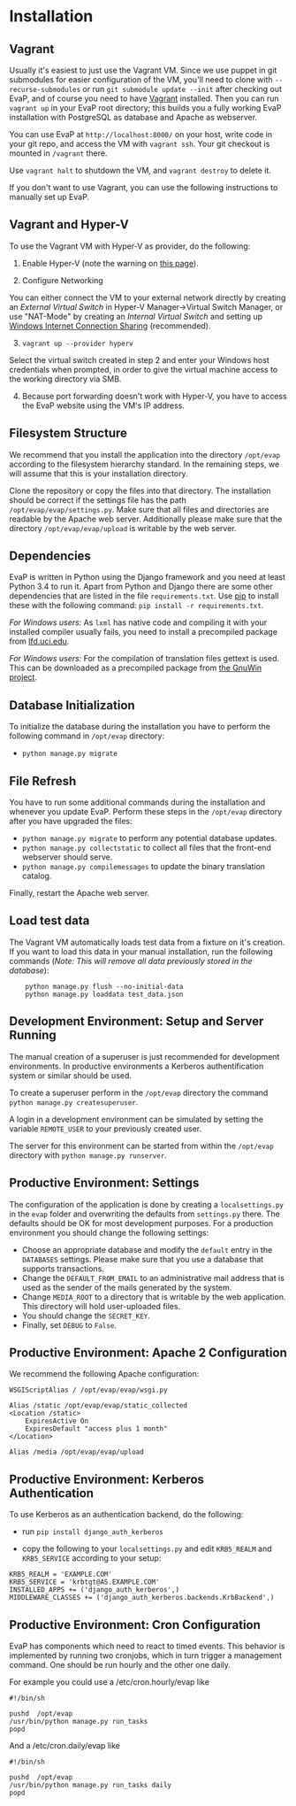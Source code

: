 Installation
============

Vagrant
------------

Usually it's easiest to just use the Vagrant VM. Since we use puppet in git submodules for easier configuration of the VM, you'll need to clone with ``--recurse-submodules`` or run ``git submodule update --init`` after checking out EvaP, and of course you need to have [Vagrant](http://www.vagrantup.com) installed. Then you can run ``vagrant up`` in your EvaP root directory; this builds you a fully working EvaP installation with PostgreSQL as database and Apache as webserver.

You can use EvaP at ``http://localhost:8000/`` on your host, write code in your git repo, and access the VM with ``vagrant ssh``. Your git checkout is mounted in ``/vagrant`` there.

Use ``vagrant halt`` to shutdown the VM, and ``vagrant destroy`` to delete it.

If you don't want to use Vagrant, you can use the following instructions to manually set up EvaP.


Vagrant and Hyper-V
-------------------

To use the Vagrant VM with Hyper-V as provider, do the following:

1. Enable Hyper-V (note the warning on [this page](https://docs.vagrantup.com/v2/hyperv/index.html)).

2. Configure Networking

  You can either connect the VM to your external network directly by creating an *External Virtual Switch* in Hyper-V Manager->Virtual Switch Manager, or use "NAT-Mode" by creating an *Internal Virtual Switch* and setting up [Windows Internet Connection Sharing](http://windows.microsoft.com/en-us/windows/using-internet-connection-sharing#1TC=windows-7) (recommended).

3. ``vagrant up --provider hyperv``

  Select the virtual switch created in step 2 and enter your Windows host credentials when prompted, in order to give the virtual machine access to the working directory via SMB.

4.  Because port forwarding doesn't work with Hyper-V, you have to access the EvaP website using the VM's IP address.


Filesystem Structure
--------------------

We recommend that you install the application into the directory ``/opt/evap`` according to the filesystem hierarchy standard. In the remaining steps, we will assume that this is your installation directory.

Clone the repository or copy the files into that directory. The installation should be correct if the settings file has the path ``/opt/evap/evap/settings.py``. Make sure that all files and directories are readable by the Apache web server. Additionally please make sure that the directory ``/opt/evap/evap/upload`` is writable by the web server.


Dependencies
------------

EvaP is written in Python using the Django framework and you need at least Python 3.4 to run it. Apart from Python and Django there are some other dependencies that are listed in the file ``requirements.txt``. Use [pip](http://www.pip-installer.org/en/latest/installing.html) to install these with the following command: ``pip install -r requirements.txt``.

*For Windows users:* As ``lxml`` has native code and compiling it with your installed compiler usually fails, you need to install a precompiled package from [lfd.uci.edu](http://www.lfd.uci.edu/~gohlke/pythonlibs/).

*For Windows users:* For the compilation of translation files gettext is used. This can be downloaded as a precompiled package from [the GnuWin project](http://sourceforge.net/projects/gnuwin32/files/gettext/).


Database Initialization
-----------------------

To initialize the database during the installation you have to perform the following command in ``/opt/evap`` directory:

- ``python manage.py migrate``


File Refresh
------------

You have to run some additional commands during the installation and whenever you update EvaP. Perform these steps in the ``/opt/evap`` directory after you have upgraded the files:

- ``python manage.py migrate`` to perform any potential database updates.
- ``python manage.py collectstatic`` to collect all files that the front-end webserver should serve.
- ``python manage.py compilemessages`` to update the binary translation catalog.

Finally, restart the Apache web server.


Load test data
--------------
 
The Vagrant VM automatically loads test data from a fixture on it's creation. If you want to load this data in your manual installation, run the following commands (*Note: This will remove all data previously stored in the database*):

        python manage.py flush --no-initial-data
        python manage.py loaddata test_data.json


Development Environment: Setup and Server Running
-------------------------------------------------

The manual creation of a superuser is just recommended for development environments. In productive environments a Kerberos authentification system or similar should be used.

To create a superuser perform in the ``/opt/evap`` directory the command ``python manage.py createsuperuser``.

A login in a development environment can be simulated by setting the variable ``REMOTE_USER`` to your previously created user.

The server for this environment can be started from within the ``/opt/evap`` directory with ``python manage.py runserver``.


Productive Environment: Settings
--------

The configuration of the application is done by creating a ``localsettings.py`` in the ``evap`` folder and overwriting the defaults from ``settings.py`` there. The defaults should be OK for most development purposes. For a production environment you should change the following settings:

- Choose an appropriate database and modify the ``default`` entry in the ``DATABASES`` settings. Please make sure that you use a database that supports transactions.
- Change the ``DEFAULT_FROM_EMAIL`` to an administrative mail address that is used as the sender of the mails generated by the system.
- Change ``MEDIA_ROOT`` to a directory that is writable by the web application. This directory will hold user-uploaded files.
- You should change the ``SECRET_KEY``.
- Finally, set ``DEBUG`` to ``False``.


Productive Environment: Apache 2 Configuration
----------------------------------------------

We recommend the following Apache configuration:

    WSGIScriptAlias / /opt/evap/evap/wsgi.py

    Alias /static /opt/evap/evap/static_collected
    <Location /static>
        ExpiresActive On
        ExpiresDefault "access plus 1 month"
    </Location>

    Alias /media /opt/evap/evap/upload


Productive Environment: Kerberos Authentication
-----------------------------------------------

To use Kerberos as an authentication backend, do the following:

- run ``pip install django_auth_kerberos``

- copy the following to your ``localsettings.py`` and edit ``KRB5_REALM`` and ``KRB5_SERVICE`` according to your setup:

```
KRB5_REALM = 'EXAMPLE.COM'
KRB5_SERVICE = 'krbtgt@AS.EXAMPLE.COM'
INSTALLED_APPS += ('django_auth_kerberos',)
MIDDLEWARE_CLASSES += ('django_auth_kerberos.backends.KrbBackend',)
```

Productive Environment: Cron Configuration
------------------------------------------

EvaP has components which need to react to timed events. This behavior is implemented by running two cronjobs, which in turn trigger a management command. One should be run hourly and the other one daily.

For example you could use a /etc/cron.hourly/evap like

    #!/bin/sh

    pushd  /opt/evap
    /usr/bin/python manage.py run_tasks
    popd

And a /etc/cron.daily/evap like

    #!/bin/sh

    pushd  /opt/evap
    /usr/bin/python manage.py run_tasks daily
    popd

